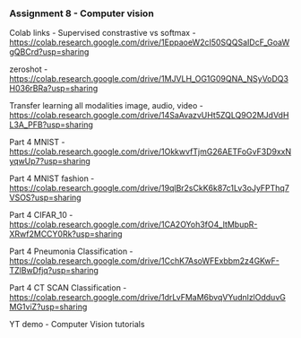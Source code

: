 ### Assignment 8 - Computer vision

Colab links - 
Supervised constrastive vs softmax - https://colab.research.google.com/drive/1EppaoeW2cI50SQQSaIDcF_GoaWgQBCrd?usp=sharing

zeroshot - https://colab.research.google.com/drive/1MJVLH_OG1G09QNA_NSyVoDQ3H036rBRa?usp=sharing

Transfer learning all modalities image, audio, video - https://colab.research.google.com/drive/14SaAvazvUHt5ZQLQ9O2MJdVdHL3A_PFB?usp=sharing

Part 4 MNIST - https://colab.research.google.com/drive/1OkkwvfTjmG26AETFoGvF3D9xxNyqwUp7?usp=sharing

Part 4 MNIST fashion - https://colab.research.google.com/drive/19qlBr2sCkK6k87c1Lv3oJyFPThq7VSOS?usp=sharing

Part 4 CIFAR_10 - https://colab.research.google.com/drive/1CA2OYoh3fO4_ItMbupR-XRwf2MCCY0Rk?usp=sharing

Part 4 Pneumonia Classification - https://colab.research.google.com/drive/1CchK7AsoWFExbbm2z4GKwF-TZlBwDfjq?usp=sharing

Part 4 CT SCAN Classification - https://colab.research.google.com/drive/1drLvFMaM6bvqVYudnlzlOdduvGMG1viZ?usp=sharing


YT demo - Computer Vision tutorials


